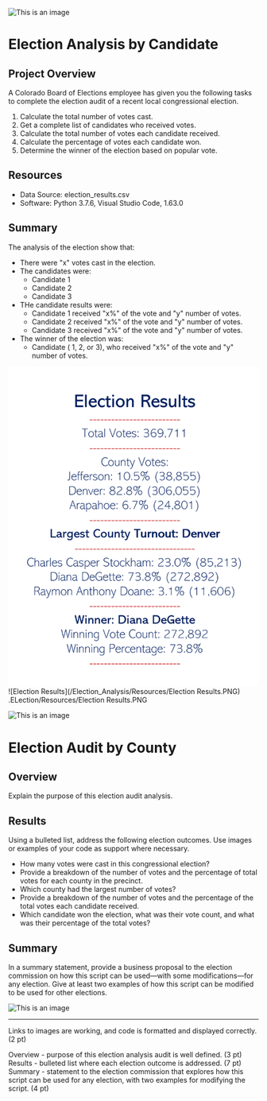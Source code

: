 ![This is an image](https://crcamerica.org/wp-content/uploads/COFlagMtns.jpg)
# Election Analysis by Candidate

## Project Overview 
A Colorado Board of Elections employee has given you the following tasks to complete the election audit of a recent local congressional election. 

1.	Calculate the total number of votes cast.
2.	Get a complete list of candidates who received votes.
3.	Calculate the total number of votes each candidate received.
4.	Calculate the percentage of votes each candidate won.
5.	Determine the winner of the election based on popular vote.

## Resources
-	Data Source: election_results.csv
-	Software: Python 3.7.6, Visual Studio Code, 1.63.0

## Summary 
The analysis of the election show that:
-	There were "x" votes cast in the election.
-	The candidates were:
    -	Candidate 1
    -	Candidate 2
    -	Candidate 3
-	THe candidate results were:
    -	Candidate 1 received "x%" of the vote and "y" number of votes.
    -	Candidate 2 received "x%" of the vote and "y" number of votes.
    -	Candidate 3 received "x%" of the vote and "y" number of votes.
-	The winner of the election was:
    -	Candidate ( 1, 2, or 3), who received "x%" of the vote and "y" number of votes.


![This is an image](https://github.com/CLHollis/Election_Analysis/blob/f1b9bf2e81b2b03cd85c01ed506ee493bd1d07a4/Resources/Election%20Results.PNG)
![Election Results](/Election_Analysis/Resources/Election Results.PNG)
.ELection/Resources/Election Results.PNG

![This is an image](https://denver.cbslocal.com/wp-content/uploads/sites/15909806/2018/11/diana-degette.jpg?resize=620,349)

# Election Audit by County

## Overview 
Explain the purpose of this election audit analysis.

## Results
Using a bulleted list, address the following election outcomes. Use images or examples of your code as support where necessary.

- How many votes were cast in this congressional election?
- Provide a breakdown of the number of votes and the percentage of total votes for each county in the precinct.
- Which county had the largest number of votes?
- Provide a breakdown of the number of votes and the percentage of the total votes each candidate received.
- Which candidate won the election, what was their vote count, and what was their percentage of the total votes?

## Summary
In a summary statement, provide a business proposal to the election commission on how this script can be used—with some modifications—for any election. Give at least two examples of how this script can be modified to be used for other elections.

![This is an image](https://waternow.org/wp-content/uploads/2018/07/Denver.jpg)

-----------------------------------------------------------------

Links to images are working, and code is formatted and displayed correctly. (2 pt)

Overview -  purpose of this election analysis audit is well defined. (3 pt)
Results -  bulleted list where each election outcome is addressed. (7 pt)
Summary - statement to the election commission that explores how this script can be used for any election, with two examples for modifying the script. (4 pt)

